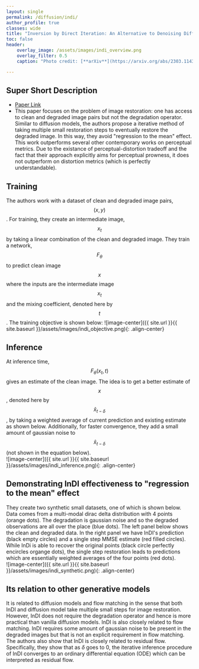 ```yaml
---
layout: single
permalink: /diffusion/indi/
author_profile: true
classes: wide
title: "Inversion by Direct Iteration: An Alternative to Denoising Diffusion for Image Restoration"
toc: false
header:
    overlay_image: /assets/images/indi_overview.png
    overlay_filter: 0.5
    caption: "Photo credit: [**arXiv**](https://arxiv.org/abs/2303.11435)"

---
```

## Super Short Description
* [Paper Link](https://arxiv.org/abs/2303.11435)
*  This paper focuses on the problem of image restoration: one has access to clean and degraded image pairs but not the degradation operator. Similar to diffusion models, the authors propose a iterative method of taking multiple small restoration steps to eventually restore the degraded image. In this way, they avoid "regression to the mean" effect. This work outperforms several other contemporary works on perceptual metrics. Due to the existance of perceptual-distortion tradeoff and the fact that their approach explicitly aims for perceptual prowness, it does not outperform on distortion metrics (which is perfectly understandable).

## Training 
The authors work with a dataset of clean and degraded image pairs, $$(x,y)$$. For training, they create an intermediate image, $$x_t$$ by taking a linear combination of the clean and degraded image. They train a network, $$F_{\theta}$$ to predict clean image $$x$$ where the inputs are the intermediate image $$x_t$$ and the mixing coefficient, denoted here by $$t$$. The training objective is shown below: 
 ![image-center]({{ site.url }}{{ site.baseurl }}/assets/images/indi_objective.png){: .align-center}

## Inference
At inference time, $$F_{\theta}(x_t,t)$$ gives an estimate of the clean image. The idea is to get a better estimate of $$x$$, denoted here by $$\hat{x}_{t - \delta}$$, by taking a weighted average of current prediction and existing estimate as shown below. Additionally, for faster convergence, they add a small amount of gaussian noise  to $$\hat{x}_{t-\delta}$$ (not shown in the equation below).  
![image-center]({{ site.url }}{{ site.baseurl }}/assets/images/indi_inference.png){: .align-center}

## Demonstrating InDI effectiveness to "regression to the mean" effect
They create two synthetic small datasets, one of which is shown below. Data comes from a multi-modal dirac delta distribution with 4 points (orange dots). The degradation is gaussian noise and so the degraded observations are all over the place (blue dots). The left panel below shows the clean and degraded data. In the right panel we have InDI's prediction (black empty circles) and a single step MMSE estimate (red filled circles). While InDi is able to recover the original points (black circle perfectly encircles organge dots), the single step restoration leads to predictions which are essentially weighted averages of the four points (red dots).       
![image-center]({{ site.url }}{{ site.baseurl }}/assets/images/indi_synthetic.png){: .align-center}
## Its relation to other generative models
It is related to diffusion models and flow matching in the sense that both InDI and diffusion model take multiple small steps for image restoration. However, InDI does not require the degradation operator and hence is more practical than vanilla diffusion models. InDI is also closely related to flow matching. InDI requires some amount of gaussian noise to be present in the degraded images but that is not an explicit requirement in flow matching. The authors also show that InDI is closely related to residual flow. Specifically, they show that as $\delta$ goes to 0, the iterative inference procedure of InDI converges to an ordinary differential equation (ODE) which can be interpreted as residual flow.